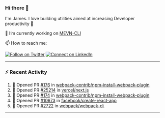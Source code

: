 ### Hi there 👋

I'm James. I love building utilities aimed at increasing Developer productivity :raised_hands: 

🔭 I’m currently working on [MEVN-CLI](https://github.com/madlabsinc/mevn-cli)

📫 How to reach me:

[![Follow on Twitter](https://img.shields.io/badge/--twitter?label=Twitter&logo=Twitter&style=social)](https://twitter.com/james_madhacks) [![Connect on LinkedIn](https://img.shields.io/badge/--linkedin?label=LinkedIn&logo=LinkedIn&style=social)](https://www.linkedin.com/in/jamesgeorge007)

---

### :zap: Recent Activity

<!--START_SECTION:activity-->
1. 💪 Opened PR [#176](https://github.com/webpack-contrib/npm-install-webpack-plugin/pull/176) in [webpack-contrib/npm-install-webpack-plugin](https://github.com/webpack-contrib/npm-install-webpack-plugin)
2. 💪 Opened PR [#25214](https://github.com/vercel/next.js/pull/25214) in [vercel/next.js](https://github.com/vercel/next.js)
3. 💪 Opened PR [#174](https://github.com/webpack-contrib/npm-install-webpack-plugin/pull/174) in [webpack-contrib/npm-install-webpack-plugin](https://github.com/webpack-contrib/npm-install-webpack-plugin)
4. 💪 Opened PR [#10973](https://github.com/facebook/create-react-app/pull/10973) in [facebook/create-react-app](https://github.com/facebook/create-react-app)
5. 💪 Opened PR [#2722](https://github.com/webpack/webpack-cli/pull/2722) in [webpack/webpack-cli](https://github.com/webpack/webpack-cli)
<!--END_SECTION:activity-->

---

<!--
**jamesgeorge007/jamesgeorge007** is a ✨ _special_ ✨ repository because its `README.md` (this file) appears on your GitHub profile.

Here are some ideas to get you started:

- 🌱 I’m currently learning ...
- 👯 I’m looking to collaborate on ...
- 🤔 I’m looking for help with ...
- 💬 Ask me about ...
- 😄 Pronouns: ...
- ⚡ Fun fact: ...
-->

